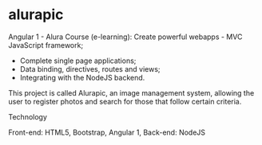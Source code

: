 # alurapic
Angular  1 - Alura Course (e-learning): 
Create powerful webapps - 
MVC JavaScript framework;
- Complete single page applications;
- Data binding, directives, routes and views;
- Integrating with the NodeJS backend.

This project is called Alurapic, an image management system, allowing the user to register photos and search for those that follow certain criteria.

Technology

Front-end: HTML5, Bootstrap, Angular 1, Back-end: NodeJS
